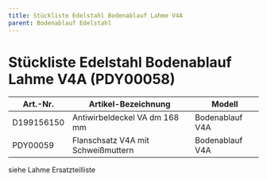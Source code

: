 ```yaml
---
title: Stückliste Edelstahl Bodenablauf Lahme V4A
parent: Bodenablauf Edelstahl
---
```


# Stückliste Edelstahl Bodenablauf Lahme V4A (PDY00058)

| Art.-Nr.   | Artikel-Bezeichnung                | Modell          |
| ---------- | ---------------------------------- | --------------- |
| D199156150 | Antiwirbeldeckel VA dm 168 mm      | Bodenablauf V4A |
| PDY00059   | Flanschsatz V4A mit Schweißmuttern | Bodenablauf V4A |

siehe Lahme Ersatzteilliste
